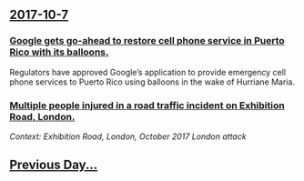 ## [2017-10-7](/news/2017/10/7/index.md)

### [Google gets go-ahead to restore cell phone service in Puerto Rico with its balloons. ](/news/2017/10/7/google-gets-go-ahead-to-restore-cell-phone-service-in-puerto-rico-with-its-balloons.md)
Regulators have approved Google&rsquo;s application to provide emergency cell phone services to Puerto Rico using balloons in the wake of Hurriane Maria.

### [Multiple people injured in a road traffic incident on Exhibition Road, London. ](/news/2017/10/7/multiple-people-injured-in-a-road-traffic-incident-on-exhibition-road-london.md)
_Context: Exhibition Road, London, October 2017 London attack_

## [Previous Day...](/news/2017/10/6/index.md)

